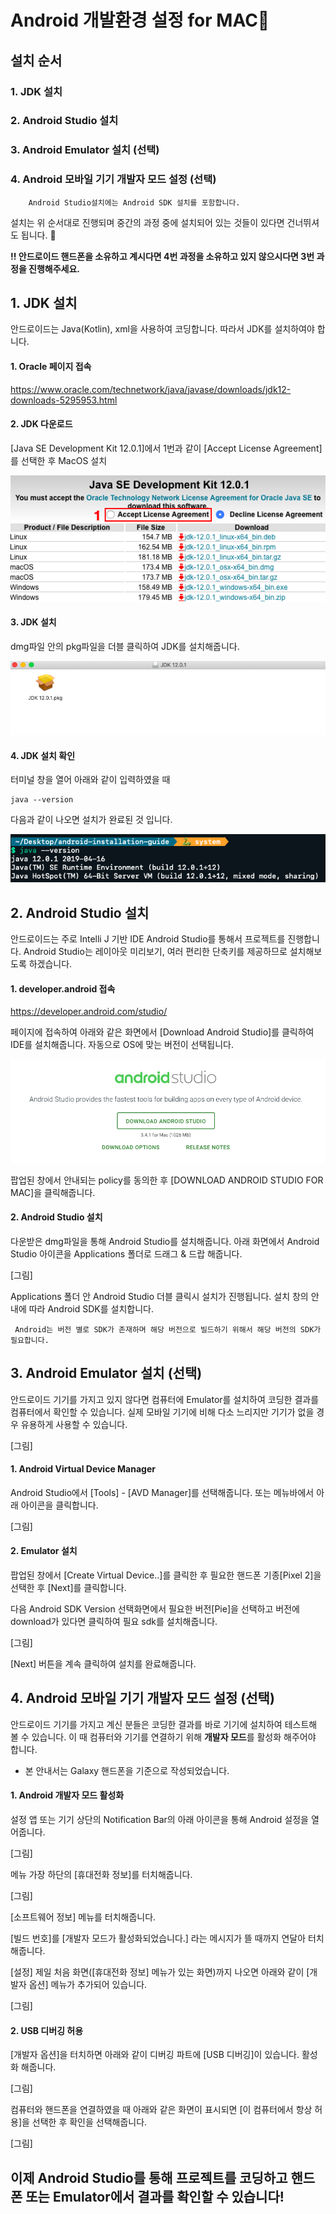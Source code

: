 # Android 개발환경 설정 for MAC🍎

## 설치 순서

### 1. JDK 설치
### 2. Android Studio 설치
### 3. Android Emulator 설치 (선택)
### 4. Android 모바일 기기 개발자 모드 설정 (선택)

~~~
    Android Studio설치에는 Android SDK 설치를 포함합니다.
~~~

설치는 위 순서대로 진행되며 중간의 과정 중에 설치되어 있는 것들이 있다면 건너뛰셔도 됩니다. 🤗

**!! 안드로이드 핸드폰을 소유하고 계시다면 4번 과정을 소유하고 있지 않으시다면 3번 과정을 진행해주세요.**

## 1. JDK 설치

안드로이드는 Java(Kotlin), xml을 사용하여 코딩합니다. 따라서 JDK를 설치하여야 합니다.

#### 1. Oracle 페이지 접속

https://www.oracle.com/technetwork/java/javase/downloads/jdk12-downloads-5295953.html

#### 2. JDK 다운로드

[Java SE Development Kit 12.0.1]에서 1번과 같이 [Accept License Agreement]를 선택한 후 MacOS 설치

![](./images/mac1.png)

#### 3. JDK 설치

dmg파일 안의 pkg파일을 더블 클릭하여 JDK를 설치해줍니다.

![](./images/mac2.png)

#### 4. JDK 설치 확인

터미널 창을 열어 아래와 같이 입력하였을 때 
```
java --version
```
다음과 같이 나오면 설치가 완료된 것 입니다.

![](./images/mac3.png)

## 2. Android Studio 설치

안드로이드는 주로 Intelli J 기반 IDE Android Studio를 통해서 프로젝트를 진행합니다. Android Studio는 레이아웃 미리보기, 여러 편리한 단축키를 제공하므로 설치해보도록 하겠습니다.

#### 1. developer.android 접속

https://developer.android.com/studio/

페이지에 접속하여 아래와 같은 화면에서 [Download Android Studio]를 클릭하여 IDE를 설치해줍니다. 자동으로 OS에 맞는 버전이 선택됩니다. 

![](./images/mac4.png)

팝업된 창에서 안내되는 policy를 동의한 후 [DOWNLOAD ANDROID STUDIO FOR MAC]을 클릭해줍니다.

#### 2. Android Studio 설치

다운받은 dmg파일을 통해 Android Studio를 설치해줍니다. 아래 화면에서 Android Studio 아이콘을 Applications 폴더로 드래그 & 드랍 해줍니다.

[그림]

Applications 폴더 안 Android Studio 더블 클릭시 설치가 진행됩니다. 설치 창의 안내에 따라 Android SDK를 설치합니다.

~~~
 Android는 버전 별로 SDK가 존재하며 해당 버전으로 빌드하기 위해서 해당 버전의 SDK가 필요합니다. 
~~~

## 3. Android Emulator 설치 (선택)

안드로이드 기기를 가지고 있지 않다면 컴퓨터에 Emulator를 설치하여 코딩한 결과를 컴퓨터에서 확인할 수 있습니다. 실제 모바일 기기에 비해 다소 느리지만 기기가 없을 경우 유용하게 사용할 수 있습니다.

[그림]

#### 1. Android Virtual Device Manager

Android Studio에서 [Tools] - [AVD Manager]를 선택해줍니다. 또는 메뉴바에서 아래 아이콘을 클릭합니다.

[그림]

#### 2. Emulator 설치

팝업된 창에서 [Create Virtual Device..]를 클릭한 후 필요한 핸드폰 기종[Pixel 2]을 선택한 후 [Next]를 클릭합니다.

다음 Android SDK Version 선택화면에서 필요한 버전[Pie]을 선택하고 버전에 download가 있다면 클릭하여 필요 sdk를 설치해줍니다.

[그림]

[Next] 버튼을 계속 클릭하여 설치를 완료해줍니다.

## 4. Android 모바일 기기 개발자 모드 설정 (선택)

안드로이드 기기를 가지고 계신 분들은 코딩한 결과를 바로 기기에 설치하여 테스트해 볼 수 있습니다. 이 때 컴퓨터와 기기를 연결하기 위해 **개발자 모드**를 활성화 해주어야 합니다. 

- 본 안내서는 Galaxy 핸드폰을 기준으로 작성되었습니다.

#### 1. Android 개발자 모드 활성화

설정 앱 또는 기기 상단의 Notification Bar의 아래 아이콘을 통해 Android 설정을 열어줍니다.

[그림]

메뉴 가장 하단의 [휴대전화 정보]를 터치해줍니다.

[그림]

[소프트웨어 정보] 메뉴를 터치해줍니다.

[빌드 번호]를 [개발자 모드가 활성화되었습니다.] 라는 메시지가 뜰 때까지 연달아 터치해줍니다.

[설정] 제일 처음 화면([휴대전화 정보] 메뉴가 있는 화면)까지 나오면 아래와 같이 [개발자 옵션] 메뉴가 추가되어 있습니다.

[그림]

#### 2. USB 디버깅 허용

[개발자 옵션]을 터치하면 아래와 같이 디버깅 파트에 [USB 디버깅]이 있습니다. 활성화 해줍니다.

[그림]

컴퓨터와 핸드폰을 연결하였을 때 아래와 같은 화면이 표시되면 [이 컴퓨터에서 항상 허용]을 선택한 후 확인을 선택해줍니다.

[그림]

## 이제 Android Studio를 통해 프로젝트를 코딩하고 핸드폰 또는 Emulator에서 결과를 확인할 수 있습니다!